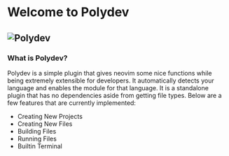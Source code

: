 # Welcome to Polydev

![Polydev](https://github.com/user-attachments/assets/46921f55-39f6-453a-8020-d556f44a10c6)
----
### What is Polydev?
Polydev is a simple plugin that gives neovim some nice functions while being extremely extensible for developers. It automatically detects your language and enables the module for that language. It is a standalone plugin that has no dependencies aside from getting file types. Below are a few features that are currently implemented:

* Creating New Projects
* Creating New Files
* Building Files
* Running Files
* Builtin Terminal

